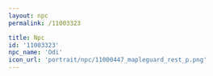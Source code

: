 ```yaml
---
layout: npc
permalink: /11003323

title: Npc
id: '11003323'
npc_name: 'Odi'
icon_url: 'portrait/npc/11000447_mapleguard_rest_p.png'
---
```

